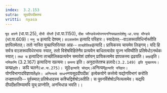 ```yaml
---
index:  3.2.153
sutra:  सूददीपदीक्षश्च
vritti:  nyasa
---
```


`षूद क्षरणे` (धा.पा.25), `दीपौ दीप्तौ` (धा.पा.1150), `दीक्ष प्मौण्ड्येज्योपनयननियमव्रतादेशेषु-धा.पाफ् मौण्ड्ये` (धा.पा.609)। `ननु च` इत्यादि देश्यम्। `वाऽसरूपेण` इत्यादि परिहारः। स्यादेतत्--वाऽसरूपविधिर्नास्तीति ज्ञापितमेतत्। ततो नास्ति युच्प्राप्तिरित्यत आह-- `ताच्छीलिक`इत्यादि। प्रायिकस्य चायमेव लिङ्गम्। यदि हि सर्वत्र वाऽसरूपविधेरभावः स्यात्, ततो विशेषविहितेनैव प्रत्ययेन बाधितत्वादेव युज्न भविष्यीति प्रतिषेधोऽनर्थकः स्यात्। `तथा च` इत्यादिना ताच्छीलिकप्रत्ययेन समावेशं दर्शयन् प्रायिकत्वमेव ज्ञापकस्य द्रढयति। `कम्रा`इति। `नमिकम्पि` (3.2.167) इत्यादिना रप्रत्ययः। `कमना` इति। अनुदात्तेतश्च हलादेः`(3.2.149) इति युच्प्रत्ययः। `कम्प्रा`इति। `कपि चलने`(धा.पा.275)।
`सूदेः` इत्यादि चोद्यम्। `अनित्यम्` इत्यादि परिहारः। `योगविभागादविज्ञायते` इति। अनित्यत्वे साधनं `नयसूददीपदीक्ष` इत्येकयोगे कर्त्तव्ये यद्योगविभागं करोति तज्ज्ञापयति-- पूर्वस्मात् प्रतिषेधादस्य कश्चिद्विशेषोऽस्तीति। स पुवनर्विशेषोऽनित्यत्वमेव। यद्यपि दीपदीक्षतिम्यामपि युच् प्राप्नोति, अनभिधान्न भवति।।

